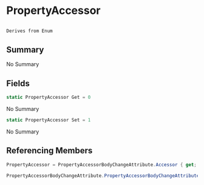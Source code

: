 # PropertyAccessor

## 
```c#
Derives from Enum
```

## Summary

No Summary
## Fields

```c#
static PropertyAccessor Get = 0
```
No Summary
```c#
static PropertyAccessor Set = 1
```
No Summary
## Referencing Members

```c#
PropertyAccessor = PropertyAccessorBodyChangeAttribute.Accessor { get; } 
```
```c#
PropertyAccessorBodyChangeAttribute.PropertyAccessorBodyChangeAttribute( PropertyAccessor ) 
```
